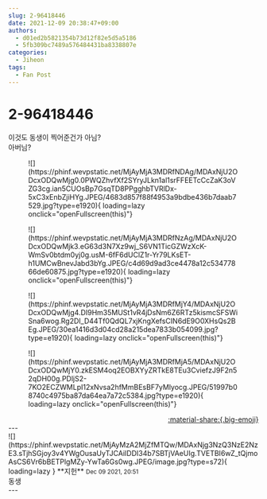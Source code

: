 ```yaml
---
slug: 2-96418446
date: 2021-12-09 20:38:47+09:00
authors:
  - d01ed2b5821354b73d12f82e5d5a5186
  - 5fb309bc7489a576484431ba8338807e
categories:
  - Jiheon
tags:
  - Fan Post
---
```


# 2-96418446

<div class="post-container" markdown="1">
<div class="content-container md-sidebar__scrollwrap" markdown="1">

이것도 동생이 찍어준건가 아님?<br>아버님?
<figure markdown="1">
![](https://phinf.wevpstatic.net/MjAyMjA3MDRfNDAg/MDAxNjU2ODcxODQwMjg0.0PWQZhvfXf2SYryJLkn1al1srFFEETcCcZaK3oVZG3cg.ian5CUOsBp7GsqTD8PPgghbTVRlDx-5xC3xEnbZjiHYg.JPEG/4683d857f88f4953a9bdbe436b7daab7529.jpg?type=e1920){ loading=lazy onclick="openFullscreen(this)"}
</figure>

<figure markdown="1">
![](https://phinf.wevpstatic.net/MjAyMjA3MDRfNzAg/MDAxNjU2ODcxODQwMjk3.eG63d3N7Xz9wj_S6VN1TicGZWzXcK-WmSv0btdm0yj0g.usM-6fF6dUClZ1r-Yr79LKsET-h1UMCwBnevJabd3bYg.JPEG/c4d69d9ad3ce4478a12c53477866de60875.jpg?type=e1920){ loading=lazy onclick="openFullscreen(this)"}
</figure>

<figure markdown="1">
![](https://phinf.wevpstatic.net/MjAyMjA3MDRfMjY4/MDAxNjU2ODcxODQwMjg4.DI9Hm35MUSt1vR4jDsNm6Z6RTz5kismcSFSWiSna6wog.Rg2DI_D44Tf0QdQL7xjKngXefsCIN6dE9O0XHsQs2BEg.JPEG/30ea1416d3d04cd28a215dea7833b054099.jpg?type=e1920){ loading=lazy onclick="openFullscreen(this)"}
</figure>

<figure markdown="1">
![](https://phinf.wevpstatic.net/MjAyMjA3MDRfMjA5/MDAxNjU2ODcxODQwMjY0.zkESM4oq2EOBXYyZRTkE8TEu3CviefzJ9F2n52qDH00g.PDljS2-7KO2ECZWMLpI12xNvsa2hfMmBEsBF7yMlyocg.JPEG/51997b08740c4975ba87da64ea7a72c5384.jpg?type=e1920){ loading=lazy onclick="openFullscreen(this)"}
</figure>


</div>
</div>

<div style="text-align: right;" markdown="1">
<a href="https://weverse.io/fromis9/fanpost/2-96418446" style="text-align: right;">:material-share:{.big-emoji}</a>
</div>
---

<div class="comments-container md-sidebar__scrollwrap" markdown="1">
<div class="comment" markdown="1">
<div class='id-container' markdown="1">
![](https://phinf.wevpstatic.net/MjAyMzA2MjZfMTQw/MDAxNjg3NzQ3NzE2NzE3.sTjhSGjoy3v4YWgOusaUyTJCAiIDDI34b7SBTjVAeUIg.TVETBI6wZ_tQjmoAsCS6Vr6bBETPlgMZy-YwTa6Gs0wg.JPEG/image.jpg?type=s72){ loading=lazy }
**<span class="artist">지헌</span>** <small>Dec 09 2021, 20:51</small><br>
</div>
<div class='comment-body' markdown="1">
동생
</div>
</div>
</div>
---
